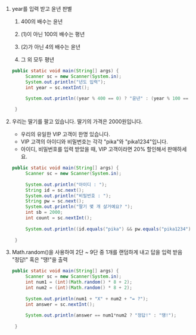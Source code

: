 1. year를 입력 받고 윤년 판별 

   1) 400의 배수는 윤년

   2) (1)이 아닌 100의 배수는 평년

   3) (2)가 아닌 4의 배수는 윤년

   4) 그 외 모두 평년

   ```java
   public static void main(String[] args) {
   		Scanner sc = new Scanner(System.in);
   		System.out.println("년도 입력");
   		int year = sc.nextInt();
   		
   		System.out.println((year % 400 == 0) ? "윤년" : (year % 100 == 0 ? "평년" : (year % 4 == 0 ? "윤년" : "평년")));
   
   	}
   ```

   

2. 우리는 딸기를 팔고 있습니다. 딸기의 가격은 2000원입니다.

    *   우리의 유일한 VIP 고객이 한명 있습니다.
    *   VIP 고객의 아이디와 비밀번호는 각각 "pika"와 "pika1234"입니다.
    *   아이디, 비밀번호를 입력 받았을 때, VIP 고객이라면 20% 할인해서 판매하세요.

   ```java
   public static void main(String[] args) {
   		Scanner sc = new Scanner(System.in);
   		
   		System.out.println("아이디 : ");
   		String id = sc.next();
   		System.out.println("비밀번호 : ");
   		String pw = sc.next();
   		System.out.println("딸기 몇 개 살거예요? ");
   		int sb = 2000;
   		int count = sc.nextInt();
   		
   		System.out.println((id.equals("pika") && pw.equals("pika1234")) ? sb * count * 4/5 + "원" : sb * count + "원" );
   		
   	}
   ```



3. Math.random()을 사용하여 2단 ~ 9단 중 1개를 랜덤하게 내고 답을 입력 받음 "정답!" 혹은 "땡!"을 출력

   ```java
   public static void main(String[] args) {
   		Scanner sc = new Scanner(System.in);
   		int num1 = (int)(Math.random() * 8 + 2);
   		int num2 = (int)(Math.random() * 8 + 2);
   		
   		System.out.println(num1 + "X" + num2 + "= ?");
   		int answer = sc.nextInt();
   		
   		System.out.println(answer == num1*num2 ? "정답!" : "땡!");
   		
   	}
   ```

   
